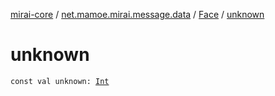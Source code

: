 [mirai-core](../../index.md) / [net.mamoe.mirai.message.data](../index.md) / [Face](index.md) / [unknown](./unknown.md)

# unknown

`const val unknown: `[`Int`](https://kotlinlang.org/api/latest/jvm/stdlib/kotlin/-int/index.html)